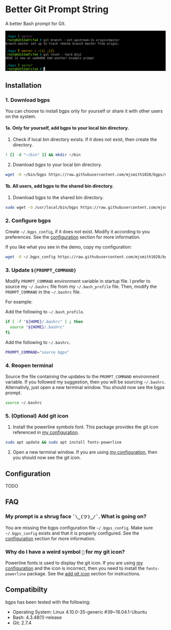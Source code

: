 # Better Git Prompt String
A better Bash prompt for Git.

![demo](screenshots/demo.gif)

## Installation
### 1. Download bgps
You can choose to install bgps only for yourself or share it with other users 
on the system.
#### 1a. Only for yourself, add bgps to your local bin directory.
1. Check if local bin directory exists. If it does not exist, then create the 
directory. 
```bash
! [[ -d "~/bin" ]] && mkdir ~/bin
```
2. Download bgps to your local bin directory.
```bash
wget -O ~/bin/bgps https://raw.githubusercontent.com/mjsmith1028/bgps/master/bgps 
```
#### 1b. All users, add bgps to the shared bin directory.
1. Download bgps to the shared bin directory.
```bash
sudo wget -O /usr/local/bin/bgps https://raw.githubusercontent.com/mjsmith1028/bgps/master/bgps
```
### 2. Configure bgps
Create `~/.bgps_config`, if it does not exist. Modify it according to you 
preferences. See the [configuration](#configuration) section for more information.

If you like what you see in the demo, copy my configuration:
```bash
wget -O ~/.bgps_config https://raw.githubusercontent.com/mjsmith1028/bgps/master/examples/mine
```
### 3. Update `${PROMPT_COMMAND}`
Modify `PROMPT_COMMAND` environment variable in startup file.  I prefer to 
source my `~/.bashrc` file from my `~/.bash_profile` file. Then, modify the
`PROMPT_COMMAND` in the `~/.bashrc` file.

For example:

Add the following to `~/.bash_profile`.
```bash
if [ -f "${HOME}/.bashrc" ] ; then
  source "${HOME}/.bashrc"
fi
```
Add the following to `~/.bashrc`.
```bash
PROMPT_COMMAND="source bgps"
```
### 4. Reopen terminal
Source the file containing the updates to the `PROMPT_COMMAND` environment
variable. If you followed my suggestion, then you will be sourcing `~/.bashrc`.
Alternativly, just open a new terminal window. You should now see the bgps 
prompt.
```bash
source ~/.bashrc
```
### 5. (Optional) Add git icon
1. Install the powerline symbols font. This package provides the git icon 
referenced in [my configuration](examples/mine).
```bash
sudo apt update && sudo apt install fonts-powerline
```
2. Open a new terminal window. If you are using [my configuration](examples/mine),
then you should now see the git icon.

## Configuration
TODO

## FAQ
### My prompt is a shrug face `¯\_(ツ)_/¯`. What is going on?
You are missing the bgps configuration file `~/.bgps_config`. Make sure 
`~/.bgps_config` exists and that it is properly configured. See the 
[configuration](#configuration) section for more information.

### Why do I have a weird symbol `` for my git icon?
Powerline fonts is used to display the git icon. If you are using 
[my configuration](examples/mine) and the icon is incorrect, then you need to
install the `fonts-powerline` package. See the
[add git icon](#5-optional-add-git-icon) section for instructions.

## Compatibilty
bgps has been tested with the following:
- Operating System: Linux 4.10.0-35-generic #39~16.04.1-Ubuntu
- Bash: 4.3.48(1)-release
- Git: 2.7.4
